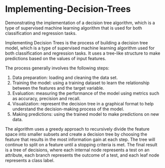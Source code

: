 # Implementing-Decision-Trees

Demonstrating the implementation of a decision tree algorithm, which is a type of supervised machine learning algorithm that is used for both classification and regression tasks.

Implementing Decision Trees is the process of building a decision tree model, which is a type of supervised machine learning algorithm used for both classification and regression tasks. It uses a tree-like structure to make predictions based on the values of input features. 

The process generally involves the following steps:

1. Data preparation: loading and cleaning the data set.
2. Training the model: using a training dataset to learn the relationship between the features and the target variable.
3. Evaluation: measuring the performance of the model using metrics such as accuracy, precision and recall.
4. Visualization: represent the decision tree in a graphical format to help understand the decision-making process of the model.
5. Making predictions: using the trained model to make predictions on new data.

The algorithm uses a greedy approach to recursively divide the feature space into smaller subsets and create a decision tree by choosing the feature that results in the most information gain at each step. The tree will continue to split on a feature until a stopping criteria is met. The final result is a tree of decisions, where each internal node represents a test on an attribute, each branch represents the outcome of a test, and each leaf node represents a class label.
